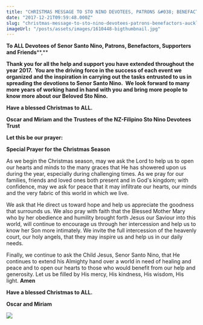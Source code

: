 ```yaml
---
title: "CHRISTMAS MESSAGE TO STO NINO DEVOTEES, PATRONS &#038; BENEFACTORS  Auckland, NZ"
date: "2017-12-21T09:59:48.000Z"
slug: "christmas-message-to-sto-nino-devotees-patrons-benefactors-auckland-nz"
imageUrl: "/posts/assets/images/1610448-bigthumbnail.jpg"
---
```


**To ALL Devotees of Senor Santo Nino, Patrons, Benefactors, Supporters and Friends****,**

**Thank you for all the help and support you have extended throughout the year 2017.  You are the driving force in the success of each event we organized and the inspiration in carrying out the tasks entrusted to us in spreading the devotions to Senor Santo Nino.  We look forward to many more years of working hand in hand with you and bring more people to know more about our Beloved Sto Nino.**

**Have a blessed Christmas to ALL.**

**Oscar and Miriam and the Trustees of the NZ-Filipino Sto Nino Devotees Trust**

**Let this be our prayer:**

**Special Prayer for the Christmas Season**

As we begin the Christmas season, may we ask the Lord to help us to open our hearts and minds to the many graces that He has showered upon us during the year, especially during challenging times. As we pray for our families, friends and loved ones both present and in God's kingdom; with confidence, may we ask for peace that it may infiltrate our hearts, our minds and the very fabric of this world in which we live.

We ask that He direct us toward hope and help us appreciate the goodness that surrounds us. We also pray with faith that the Blessed Mother Mary who by her obedience and humility brought forth Jesus our Saviour into this world, will continue to encourage us through her intercession and help us to know her Son more intimately. We invite the full intercession of the heavenly court, our holy angels, that they may inspire us and help us in our daily needs.

Finally, we continue to ask the Child Jesus, Senor Santo Nino, that He continues to extend his Almighty hand over a world in need of healing and peace and to open our hearts to those who would benefit from our help and generosity. Let us be filled by His mercy, His kindness, His wisdom, His light. **Amen**

**Have a blessed Christmas to ALL.**

**Oscar and Miriam**

![](https://i0.wp.com/santonino-nz.org/wp-content/uploads/2017/12/1610448-bigthumbnail.jpg?resize=450%2C337)